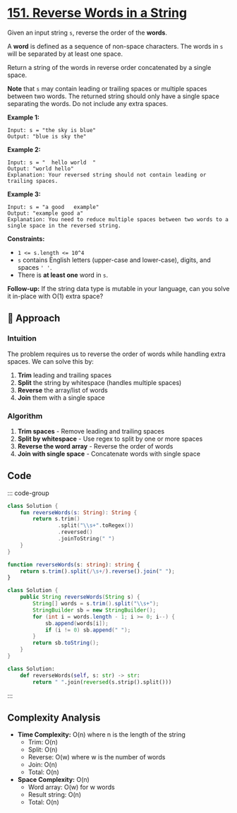 # [151. Reverse Words in a String](https://leetcode.com/problems/reverse-words-in-a-string/description/?envType=study-plan-v2&envId=top-interview-150)<Badge type="warning" text="Medium" />

Given an input string <code>s</code>, reverse the order of the **words**.

A **word** is defined as a sequence of non-space characters. The words in <code>s</code> will be separated by at least one space.

Return a string of the words in reverse order concatenated by a single space.

**Note** that <code>s</code> may contain leading or trailing spaces or multiple spaces between two words. The returned string should only have a single space separating the words. Do not include any extra spaces.

**Example 1:**

```
Input: s = "the sky is blue"
Output: "blue is sky the"
```

**Example 2:**

```
Input: s = "  hello world  "
Output: "world hello"
Explanation: Your reversed string should not contain leading or trailing spaces.
```

**Example 3:**

```
Input: s = "a good   example"
Output: "example good a"
Explanation: You need to reduce multiple spaces between two words to a single space in the reversed string.
```

**Constraints:**

- <code>1 <= s.length <= 10^4</code>
- <code>s</code> contains English letters (upper-case and lower-case), digits, and spaces <code>' '</code>.
- There is **at least one** word in <code>s</code>.

**Follow-up:** If the string data type is mutable in your language, can you solve it in-place with O(1) extra space?

## 🚀 Approach

### Intuition

The problem requires us to reverse the order of words while handling extra spaces. We can solve this by:
1. **Trim** leading and trailing spaces
2. **Split** the string by whitespace (handles multiple spaces)
3. **Reverse** the array/list of words
4. **Join** them with a single space

### Algorithm

1. **Trim spaces** - Remove leading and trailing spaces
2. **Split by whitespace** - Use regex to split by one or more spaces
3. **Reverse the word array** - Reverse the order of words
4. **Join with single space** - Concatenate words with single space

## Code

::: code-group

```kotlin [Kotlin]
class Solution {
    fun reverseWords(s: String): String {
        return s.trim()
                .split("\\s+".toRegex())
                .reversed()
                .joinToString(" ")
    }
}
```

```typescript [TypeScript]
function reverseWords(s: string): string {
    return s.trim().split(/\s+/).reverse().join(" ");
}
```

```java [Java]
class Solution {
    public String reverseWords(String s) {
        String[] words = s.trim().split("\\s+");
        StringBuilder sb = new StringBuilder();
        for (int i = words.length - 1; i >= 0; i--) {
            sb.append(words[i]);
            if (i != 0) sb.append(" ");
        }
        return sb.toString();
    }
}
```

```python [Python]
class Solution:
    def reverseWords(self, s: str) -> str:
        return " ".join(reversed(s.strip().split()))
```

:::

## Complexity Analysis

- **Time Complexity:** O(n) where n is the length of the string
  - Trim: O(n)
  - Split: O(n)
  - Reverse: O(w) where w is the number of words
  - Join: O(n)
  - Total: O(n)
- **Space Complexity:** O(n)
  - Word array: O(w) for w words
  - Result string: O(n)
  - Total: O(n)